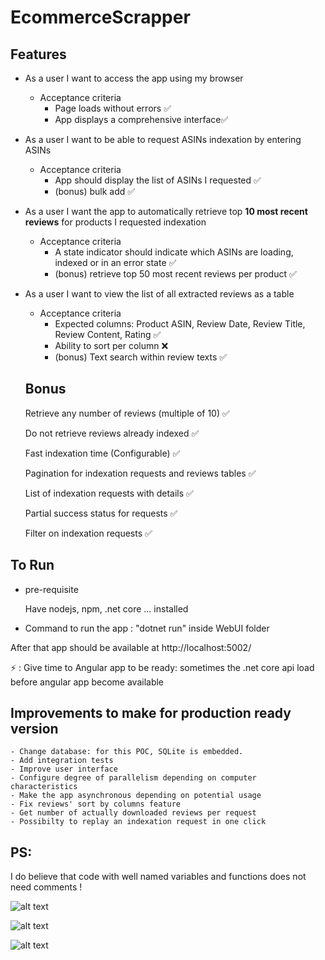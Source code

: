 # EcommerceScrapper

## Features

- As a user I want to access the app using my browser
    - Acceptance criteria
        - Page loads without errors ✅
        - App displays a comprehensive interface✅
- As a user I want to be able to request ASINs indexation by entering ASINs
    - Acceptance criteria
        - App should display the list of ASINs I requested ✅
        - (bonus) bulk add ✅
- As a user I want the app to automatically retrieve top **10 most recent reviews** for products I requested indexation
    - Acceptance criteria
        - A state indicator should indicate which ASINs are loading, indexed or in an error state ✅
        - (bonus) retrieve top 50 most recent reviews per product ✅
- As a user I want to view the list of all extracted reviews as a table
    - Acceptance criteria
        - Expected columns: Product ASIN, Review Date, Review Title, Review Content, Rating ✅
        - Ability to sort per column ❌
        - (bonus) Text search within review texts ✅
        
  ## Bonus
   
    Retrieve any number of reviews (multiple of 10) ✅

    Do not retrieve reviews already indexed ✅
    
    Fast indexation time (Configurable) ✅
    
    Pagination for indexation requests and reviews tables ✅
    
    List of indexation requests with details ✅
    
    Partial success status for requests ✅
    
    Filter on indexation requests ✅
    
    
    
    
## To Run

  - pre-requisite
  
      Have nodejs, npm, .net core ... installed
      
      
  - Command to run the app : "dotnet run" inside WebUI folder
  
  After that app should be available at http://localhost:5002/
  
  ⚡ : Give time to Angular app to be ready: sometimes the .net core api load before angular app become available
  
  
  
  ## Improvements to make for production ready version
  
    - Change database: for this POC, SQLite is embedded.
    - Add integration tests
    - Improve user interface
    - Configure degree of parallelism depending on computer characteristics
    - Make the app asynchronous depending on potential usage
    - Fix reviews' sort by columns feature
    - Get number of actually downloaded reviews per request
    - Possibilty to replay an indexation request in one click

## PS:

I do believe that code with well named variables and functions does not need comments !

![alt text](https://github.com/momar07005/EcommerceScrapper/blob/master/DemoPictures/RequestCreation.PNG?raw=true)

![alt text](https://github.com/momar07005/EcommerceScrapper/blob/master/DemoPictures/RequestsList.PNG?raw=true)

![alt text](https://github.com/momar07005/EcommerceScrapper/blob/master/DemoPictures/ReviewsList.PNG?raw=true)


